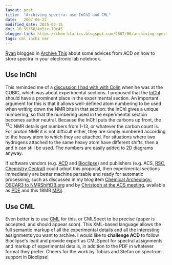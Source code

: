 ```yaml
---
layout: post
title:  "Archiving spectra: use InChI and CML"
date:   2007-06-22
modified_date: 2025-02-15
doi: 10.59350/4n5zx-19r45
blogger-link: https://chem-bla-ics.blogspot.com/2007/06/archiving-spectra-use-inchi-and-cml.html
tags: cml inchi nmr
---
```


[Ryan](http://acdlabs.typepad.com/my_weblog/) blogged in [Archive This](http://acdlabs.typepad.com/my_weblog/2007/06/archive_this.html)
about some advices from ACD on how to store spectra in your electronic lab notebook.

## Use InChI

This reminded me of a [discussion I had with with Colin](http://chem-bla-ics.blogspot.com/2007/02/rsc-first-publisher-to-go-semantic.html)
when he was at the CUBIC, which was about experimental sections. I proposed that the [InChI](http://www.iupac.org/inchi/) should have a
prominent place in the experimental section. An important argument for this is that it allows well-defined atom numbering to be used when
writing down the NMR bits in that section: the InChI gives a unique numbering, so that the numbering used in the experimental section
becomes author neutral. Because the InChI puts the carbons up front, the <sup>13</sup>C NMR details get numbers from 1-13, or whatever
the carbon count is. For proton NMR it is not difficult either, they are simply numbered according to the heavy atom to which they are
attached. For situations where two hydrogens attached to the same heavy atom have different shifts, then a and b can still be used.
The numbers are easily added to 2D diagrams anyway.

If software vendors (e.g. [ACD](http://www.acdlabs.com/) and [Bioclipse](http://bioclipse.net/)) and publishers (e.g. ACS,
[RSC](http://www.rsc.org/Publishing/Journals/ProjectProspect/), [Chemistry Central](http://www.chemistrycentral.com/)) could adopt this
proposal, then experimental sections immediately are better machine parsable and ready for automatic processing, such as discussed in
my blog item [Chemical Archeology: OSCAR3 to NMRShiftDB.org](http://chem-bla-ics.blogspot.com/2006/09/chemical-archeology-oscar3-to.html)
and by [Christoph at the ACS meeting](http://www.acscinf.org/dbx/mtgs/232nm/232cinfprogram.asp), available as
[PDF](http://acscinf.org/docs/meetings/232nm/presentations/232nm101.pdf) and this 18MB
[MP3](http://acscinf.org/docs/meetings/232nm/presentations/232nm101.mp3).

## Use CML

Even better is to use [CML](http://en.wikipedia.org/wiki/Chemical_Markup_Language) for this, or CMLSpect to be precise (paper is accepted,
and should appear soon). This XML-based language allows the full semantic markup of all the experimental details and all the interesting
assignments you want to archive. I would like to **challenge ACD** to follow Bioclipse's lead and provide export as CMLSpect for spectral
assignments and markup of experimental details, in addition to the PDF in whatever format they prefer. Cheers for the work by Tobias
and Stefan on spectrum support in Bioclipse!

